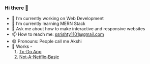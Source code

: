 ### Hi there 👋

- 🔭 I’m currently working on Web Development
- 🌱 I’m currently learning MERN Stack
- 💬 Ask me about how to make interactive and responsive websites
- 📫 How to reach me: ssrishty1101@gmail.com 
- 😄 Pronouns: People call me Akshi
- 🧐 Works - 
     1. [To-Do App](https://to-do-check.firebaseapp.com/) 
     2. [Not-A-Netflix-Basic](https://not-a-netflix.web.app/)
    
